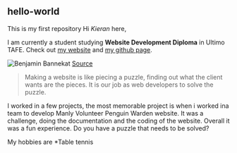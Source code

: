## hello-world
This is my first repository
Hi _Kieran_ here,

I am currently a student studying **Website Development Diploma** in Ultimo TAFE. Check out [my website] and [my github page].

[my github page]: https://github.com/kicho1997
[my website]:https://kierancho.wordpress.com

![Benjamin Bannekat](https://octodex.github.com/images/bannekat.png)
[Source](https://octodex.github.com/images/bannekat.png)

> Making a website is like piecing a puzzle, finding out what the client wants are the pieces.
It is our job as web developers to solve the puzzle.

I worked in a few projects, the most memorable project is when i worked ina team to develop Manly Volunteer Penguin Warden website. It was a challenge, doing the documentation and the coding of the website. Overall it was a fun experience. Do you have a puzzle that needs to be solved?

My hobbies are
*Table tennis
